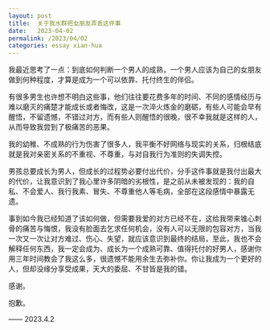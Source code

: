 ```yaml
---
layout: post
title:  关于我水群把女朋友弄丢这件事
date:   2023-04-02
permalink: /2023/04/02
categories: essay xian-hua
---
```


我最近思考了一点：到底如何判断一个男人的成熟，一个男人应该为自己的女朋友做到何种程度，才算是成为一个可以依靠、托付终生的伴侣。

有很多男生也许想不明白这些事，他们往往要花费多年的时间、不同的感情经历与难以磨灭的痛楚才能成长或者悔改，这是一次淬火炼金的磨砺，有些人可能会早有醒悟，不留遗憾，不错过对方，而有些人则醒悟的很晚，很不幸我就是这样的人，从而导致我尝到了极痛苦的恶果。

我的幼稚、不成熟的行为伤害了很多人，我平衡不好网络与现实的关系，归根结底就是我对亲密关系的不重视、不尊重，与对自我行为准则的失调失控。

男孩总要成长为男人，但成长的过程势必要付出代价，分手这件事就是我付出最大的代价，让我意识到了我心里许多阴暗的劣根性，是之前从未被发现的：我的自私、不会爱人、我行我素、冒失、不尊重他人等毛病，全部在这段感情中暴露无遗。

事到如今我已经知道了该如何做，但需要我爱的对方已经不在，这给我带来锥心刺骨的痛苦与悔恨，我没有脸面去乞求任何机会，没有人可以无限的包容对方，当我一次又一次让对方难过、伤心、失望，就应该意识到最终的结局，至此，我也不会解释任何东西，我一定会成为、成长为一个成熟可靠、值得托付的好男人，感谢你用三年时间教会了我这么多，很遗憾不能用余生去弥补你。你让我成为一个更好的人，但却没缘分享受成果，天大的委屈、不甘皆是我的错。



感谢。

抱歉。





—— 2023.4.2